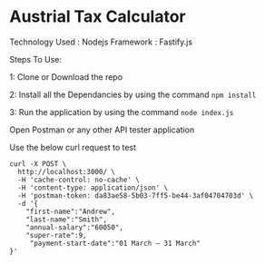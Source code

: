 # Austrial Tax Calculator

Technology Used : Nodejs
Framework : Fastify.js

Steps To Use:

1: Clone or Download the repo

2: Install all the Dependancies by using the command ```npm install```

3: Run the application by using the command ```node index.js```

Open Postman or any other API tester application 

Use the below curl request to test

```
curl -X POST \
  http://localhost:3000/ \
  -H 'cache-control: no-cache' \
  -H 'content-type: application/json' \
  -H 'postman-token: da83ae58-5b03-7ff5-be44-3af04704703d' \
  -d '{
	"first-name":"Andrew", 
	"last-name":"Smith", 
	"annual-salary":"60050",
	"super-rate":9,
	 "payment-start-date":"01 March – 31 March"
}'
```

